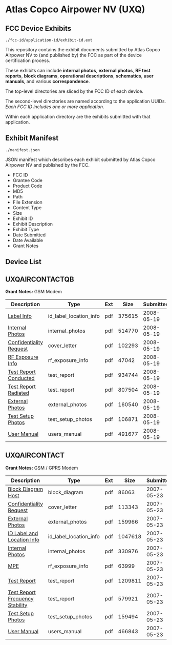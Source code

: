 # Atlas Copco Airpower NV (UXQ)
## FCC Device Exhibits

```
./fcc-id/application-id/exhibit-id.ext
```

This repository contains the exhibit documents submitted by Atlas Copco Airpower NV to (and published by) the FCC as part of the device certification process.

These exhibits can include **internal photos**, **external photos**, **RF test reports**, **block diagrams**, **operational descriptions**, **schematics**, **user manuals**, and various **correspondence**.

The top-level directories are sliced by the FCC ID of each device.

The second-level directories are named according to the application UUIDs. *Each FCC ID includes one or more application.*

Within each application directory are the exhibits submitted with that application. 

## Exhibit Manifest

```
./manifest.json
```

JSON manifest which describes each exhibit submitted by Atlas Copco Airpower NV and published by the FCC.

- FCC ID
- Grantee Code
- Product Code
- MD5
- Path
- File Extension
- Content Type
- Size
- Exhibit ID
- Exhibit Description
- Exhibit Type
- Date Submitted
- Date Available
- Grant Notes

## Device List
## UXQAIRCONTACTQB
**Grant Notes:** GSM Modem

| Description | Type | Ext | Size | Submitted | Available |
| ----------- | ---- | --- | ---- | --------- | --------- |
| [Label Info](UXQAIRCONTACTQB/9d9a5f469b8dd38ef36f4694a732acc8/943231.pdf) | id_label_location_info | pdf | 375615 | 2008-05-19 | 2008-05-19 |
| [Internal Photos](UXQAIRCONTACTQB/9d9a5f469b8dd38ef36f4694a732acc8/943232.pdf) | internal_photos | pdf | 514770 | 2008-05-19 | 2008-05-19 |
| [Confidentiality Request](UXQAIRCONTACTQB/9d9a5f469b8dd38ef36f4694a732acc8/943229.pdf) | cover_letter | pdf | 102293 | 2008-05-19 | 2008-05-19 |
| [RF Exposure Info](UXQAIRCONTACTQB/9d9a5f469b8dd38ef36f4694a732acc8/725675.pdf) | rf_exposure_info | pdf | 47042 | 2008-05-19 | 2008-05-19 |
| [Test Report Conducted](UXQAIRCONTACTQB/9d9a5f469b8dd38ef36f4694a732acc8/734411.pdf) | test_report | pdf | 934744 | 2008-05-19 | 2008-05-19 |
| [Test Report Radiated](UXQAIRCONTACTQB/9d9a5f469b8dd38ef36f4694a732acc8/943242.pdf) | test_report | pdf | 807504 | 2008-05-19 | 2008-05-19 |
| [External Photos](UXQAIRCONTACTQB/9d9a5f469b8dd38ef36f4694a732acc8/943230.pdf) | external_photos | pdf | 160540 | 2008-05-19 | 2008-05-19 |
| [Test Setup Photos](UXQAIRCONTACTQB/9d9a5f469b8dd38ef36f4694a732acc8/943243.pdf) | test_setup_photos | pdf | 106871 | 2008-05-19 | 2008-05-19 |
| [User Manual](UXQAIRCONTACTQB/9d9a5f469b8dd38ef36f4694a732acc8/943245.pdf) | users_manual | pdf | 491677 | 2008-05-19 | 2008-05-19 |
## UXQAIRCONTACT
**Grant Notes:** GSM / GPRS Modem

| Description | Type | Ext | Size | Submitted | Available |
| ----------- | ---- | --- | ---- | --------- | --------- |
| [Block Diagram Host](UXQAIRCONTACT/9d54bc39992b5fd82bb16d985b277efb/795683.pdf) | block_diagram | pdf | 86063 | 2007-05-23 | 2007-05-23 |
| [Confidentiality Request](UXQAIRCONTACT/9d54bc39992b5fd82bb16d985b277efb/795684.pdf) | cover_letter | pdf | 113343 | 2007-05-23 | 2007-05-23 |
| [External Photos](UXQAIRCONTACT/9d54bc39992b5fd82bb16d985b277efb/795685.pdf) | external_photos | pdf | 159966 | 2007-05-23 | 2007-05-23 |
| [ID Label and Location Info](UXQAIRCONTACT/9d54bc39992b5fd82bb16d985b277efb/795686.pdf) | id_label_location_info | pdf | 1047618 | 2007-05-23 | 2007-05-23 |
| [Internal Photos](UXQAIRCONTACT/9d54bc39992b5fd82bb16d985b277efb/795687.pdf) | internal_photos | pdf | 330976 | 2007-05-23 | 2007-05-23 |
| [MPE](UXQAIRCONTACT/9d54bc39992b5fd82bb16d985b277efb/795691.pdf) | rf_exposure_info | pdf | 63999 | 2007-05-23 | 2007-05-23 |
| [Test Report](UXQAIRCONTACT/9d54bc39992b5fd82bb16d985b277efb/795694.pdf) | test_report | pdf | 1209811 | 2007-05-23 | 2007-05-23 |
| [Test Report Frequency Stability](UXQAIRCONTACT/9d54bc39992b5fd82bb16d985b277efb/795695.pdf) | test_report | pdf | 579921 | 2007-05-23 | 2007-05-23 |
| [Test Setup Photos](UXQAIRCONTACT/9d54bc39992b5fd82bb16d985b277efb/795696.pdf) | test_setup_photos | pdf | 159494 | 2007-05-23 | 2007-05-23 |
| [User Manual](UXQAIRCONTACT/9d54bc39992b5fd82bb16d985b277efb/795698.pdf) | users_manual | pdf | 466843 | 2007-05-23 | 2007-05-23 |

